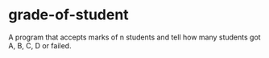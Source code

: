 # grade-of-student
 A program that accepts marks of n students and tell how many students got A, B, C, D or failed.
